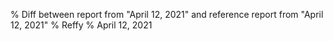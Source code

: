 % Diff between report from "April 12, 2021" and reference report from "April 12, 2021"
% Reffy
% April 12, 2021

